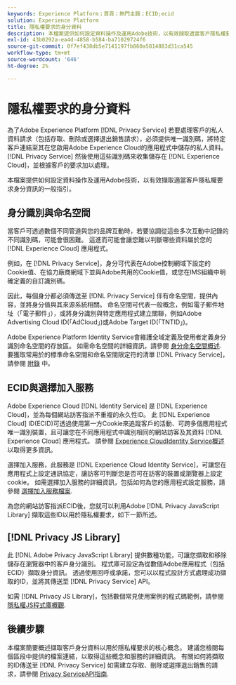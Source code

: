 ```yaml
---
keywords: Experience Platform；首頁；熱門主題；ECID;ecid
solution: Experience Platform
title: 隱私權要求的身分資料
description: 本檔案提供如何設定資料操作及運用Adobe技術，以有效擷取適當客戶隱私權要求身分資訊的一般指引。
exl-id: 43b0292a-ea4d-4858-b584-ba71029724f6
source-git-commit: 0f7ef438db5e7141197fb860a5814883d31ca545
workflow-type: tm+mt
source-wordcount: '646'
ht-degree: 2%

---
```


# 隱私權要求的身分資料

為了Adobe Experience Platform [!DNL Privacy Service] 若要處理客戶的私人資料請求（包括存取、刪除或選擇退出銷售請求），必須提供唯一識別碼，將特定客戶連結至其在您啟用Adobe Experience Cloud的應用程式中儲存的私人資料。 [!DNL Privacy Service] 然後使用這些識別碼來收集儲存在 [!DNL Experience Cloud]，並根據客戶的要求加以處理。

本檔案提供如何設定資料操作及運用Adobe技術，以有效擷取適當客戶隱私權要求身分資訊的一般指引。

## 身分識別與命名空間

當客戶可透過數個不同管道與您的品牌互動時，若要協調從這些多次互動中記錄的不同識別碼，可能會很困難。 這進而可能會讓您難以判斷哪些資料屬於您的 [!DNL Experience Cloud] 應用程式。

例如，在 [!DNL Privacy Service]，身分可代表在Adobe控制網域下設定的Cookie值、在協力廠商網域下並與Adobe共用的Cookie值，或您在IMS組織中明確定義的自訂識別碼。

因此，每個身分都必須傳送至 [!DNL Privacy Service] 伴有命名空間，提供內容，並將身分值與其來源系統相關。 命名空間可代表一般概念，例如電子郵件地址（「電子郵件」），或將身分識別與特定應用程式建立關聯，例如Adobe Advertising Cloud ID(「AdCloud」)或Adobe Target ID(「TNTID」)。

Adobe Experience Platform Identity Service會維護全域定義及使用者定義身分識別命名空間的存放區。 如需命名空間的詳細資訊，請參閱 [身分命名空間概述](../identity-service/namespaces.md). 要獲取常用於的標準命名空間和命名空間限定符的清單 [!DNL Privacy Service]，請參閱 [附錄](api/appendix.md) 中。

## ECID與選擇加入服務

Adobe Experience Cloud [!DNL Identity Service] 是 [!DNL Experience Cloud]，並為每個網站訪客指派不重複的永久性ID。 此 [!DNL Experience Cloud] ID(ECID)可透過使用第一方Cookie來追蹤客戶的活動、可跨多個應用程式唯一識別裝置，且可讓您在不同應用程式中識別相同的網站訪客及其資料 [!DNL Experience Cloud] 應用程式。 請參閱 [Experience CloudIdentity Service概述](https://experienceleague.adobe.com/docs/id-service/using/intro/overview.html) 以取得更多資訊。

選擇加入服務，此服務是 [!DNL Experience Cloud Identity Service]，可讓您在應用程式上設定通訊協定，讓訪客可判斷您是否可在訪客的裝置或瀏覽器上設定cookie。 如需選擇加入服務的詳細資訊，包括如何為您的應用程式設定服務，請參閱 [選擇加入服務檔案](https://experienceleague.adobe.com/docs/id-service/using/implementation/opt-in-service/optin-overview.html?lang=zh-Hant).

為您的網站訪客指派ECID後，您就可以利用Adobe [!DNL Privacy JavaScript Library] 擷取這些ID以用於隱私權要求，如下一節所述。

## [!DNL Privacy JS Library]

此 [!DNL Adobe Privacy JavaScript Library] 提供數種功能，可讓您擷取和移除儲存在瀏覽器中的客戶身分識別。 程式庫可設定為從數個Adobe應用程式（包括ECID）擷取身分資訊。 透過使用回呼或承諾，您可以以程式設計方式處理成功擷取的ID，並將其傳送至 [!DNL Privacy Service] API。

如需 [!DNL Privacy JS Library]，包括數個常見使用案例的程式碼範例，請參閱 [隱私權JS程式庫概觀](js-library.md).

## 後續步驟

本檔案簡要概述擷取客戶身分資料以用於隱私權要求的核心概念。 建議您檢閱每個區段中提供的檔案連結，以取得這些概念和服務的詳細資訊。 有關如何將擷取的ID傳送至 [!DNL Privacy Service] 如需建立存取、刪除或選擇退出銷售的請求，請參閱 [Privacy ServiceAPI指南](api/overview.md).
